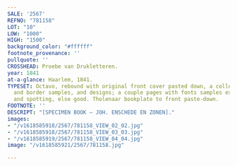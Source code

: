 ```yaml
---
SALE: '2567'
REFNO: "781158"
LOT: "10"
LOW: "1000"
HIGH: "1500"
background_color: "#ffffff"
footnote_provenance: ''
pullquote: ''
CROSSHEAD: Proebe van Drukletteren.
year: 1841
at-a-glance: Haarlem, 1841.
TYPESET: Octavo, rebound with original front cover pasted down, a collection of font
  and border samples, and designs; a couple pages with fonts samples excised, dampstaining
  and spotting, else good. Tholenaar bookplate to front paste-down.
FOOTNOTE: ''
DESCRIPT: "[SPECIMEN BOOK — JOH. ENSCHEDE EN ZONEN]."
images:
- "/v1618585918/2567/781158_VIEW_02_02.jpg"
- "/v1618585918/2567/781158_VIEW_03_03.jpg"
- "/v1618585919/2567/781158_VIEW_04_04.jpg"
image: "/v1618585921/2567/781158.jpg"

---
```

